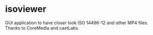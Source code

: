 isoviewer
=========

GUI application to have closer look ISO 14496-12 and other MP4 files.
Thanks to CoreMedia and castLabs.
